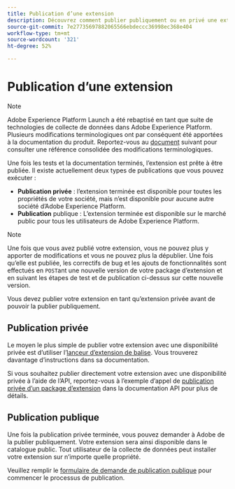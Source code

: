```yaml
---
title: Publication d’une extension
description: Découvrez comment publier publiquement ou en privé une extension de balise dans Adobe Experience Platform.
source-git-commit: 7e27735697882065566ebdeccc36998ec368e404
workflow-type: tm+mt
source-wordcount: '321'
ht-degree: 52%

---
```


# Publication d’une extension

>[!NOTE]
>
>Adobe Experience Platform Launch a été rebaptisé en tant que suite de technologies de collecte de données dans Adobe Experience Platform. Plusieurs modifications terminologiques ont par conséquent été apportées à la documentation du produit. Reportez-vous au [document](../../term-updates.md) suivant pour consulter une référence consolidée des modifications terminologiques.

Une fois les tests et la documentation terminés, l’extension est prête à être publiée. Il existe actuellement deux types de publications que vous pouvez exécuter :

- **Publication privée** : l’extension terminée est disponible pour toutes les propriétés de votre société, mais n’est disponible pour aucune autre société d’Adobe Experience Platform.
- **Publication** publique : L’extension terminée est disponible sur le marché public pour tous les utilisateurs de Adobe Experience Platform.

>[!NOTE]
>
>Une fois que vous avez publié votre extension, vous ne pouvez plus y apporter de modifications et vous ne pouvez plus la dépublier.  Une fois qu’elle est publiée, les correctifs de bug et les ajouts de fonctionnalités sont effectués en `POST`ant une nouvelle version de votre package d’extension et en suivant les étapes de test et de publication ci-dessus sur cette nouvelle version.

Vous devez publier votre extension en tant qu’extension privée avant de pouvoir la publier publiquement.

## Publication privée

Le moyen le plus simple de publier votre extension avec une disponibilité privée est d’utiliser l’[lanceur d’extension de balise](https://www.npmjs.com/package/@adobe/reactor-releaser). Vous trouverez davantage d’instructions dans sa documentation.

Si vous souhaitez publier directement votre extension avec une disponibilité privée à l’aide de l’API, reportez-vous à l’exemple d’appel de [publication privée d’un package d’extension](https://developer.adobelaunch.com/api/reference/1.0/extension_packages/release_private/) dans la documentation API pour plus de détails.

## Publication publique

Une fois la publication privée terminée, vous pouvez demander à Adobe de la publier publiquement. Votre extension sera ainsi disponible dans le catalogue public. Tout utilisateur de la collecte de données peut installer votre extension sur n’importe quelle propriété.

Veuillez remplir le [formulaire de demande de publication publique](https://adobe.allegiancetech.com/cgi-bin/qwebcorporate.dll?idx=7DRB5U) pour commencer le processus de publication.

